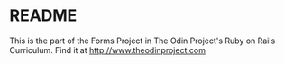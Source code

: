 # README

This is the part of the Forms Project in The Odin Project's Ruby on Rails Curriculum. Find it at http://www.theodinproject.com